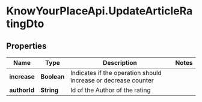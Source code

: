 # KnowYourPlaceApi.UpdateArticleRatingDto

## Properties

| Name         | Type        | Description                                                    | Notes |
| ------------ | ----------- | -------------------------------------------------------------- | ----- |
| **increase** | **Boolean** | Indicates if the operation should increase or decrease counter |
| **authorId** | **String**  | Id of the Author of the rating                                 |
